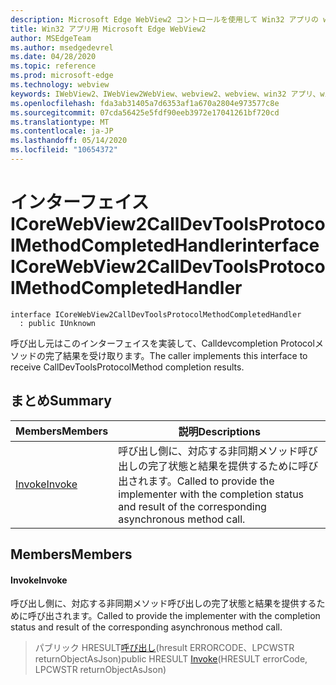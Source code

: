 ```yaml
---
description: Microsoft Edge WebView2 コントロールを使用して Win32 アプリの web コンテンツをホストする
title: Win32 アプリ用 Microsoft Edge WebView2
author: MSEdgeTeam
ms.author: msedgedevrel
ms.date: 04/28/2020
ms.topic: reference
ms.prod: microsoft-edge
ms.technology: webview
keywords: IWebView2、IWebView2WebView、webview2、webview、win32 アプリ、win32、edge、ICoreWebView2、ICoreWebView2Controller、browser control、edge html
ms.openlocfilehash: fda3ab31405a7d6353af1a670a2804e973577c8e
ms.sourcegitcommit: 07cda56425e5fdf90eeb3972e17041261bf720cd
ms.translationtype: MT
ms.contentlocale: ja-JP
ms.lasthandoff: 05/14/2020
ms.locfileid: "10654372"
---
```

# <span data-ttu-id="a578c-104">インターフェイス ICoreWebView2CallDevToolsProtocolMethodCompletedHandler</span><span class="sxs-lookup"><span data-stu-id="a578c-104">interface ICoreWebView2CallDevToolsProtocolMethodCompletedHandler</span></span> 

```
interface ICoreWebView2CallDevToolsProtocolMethodCompletedHandler
  : public IUnknown
```

<span data-ttu-id="a578c-105">呼び出し元はこのインターフェイスを実装して、Calldevcompletion Protocolメソッドの完了結果を受け取ります。</span><span class="sxs-lookup"><span data-stu-id="a578c-105">The caller implements this interface to receive CallDevToolsProtocolMethod completion results.</span></span>

## <span data-ttu-id="a578c-106">まとめ</span><span class="sxs-lookup"><span data-stu-id="a578c-106">Summary</span></span>

 <span data-ttu-id="a578c-107">Members</span><span class="sxs-lookup"><span data-stu-id="a578c-107">Members</span></span>                        | <span data-ttu-id="a578c-108">説明</span><span class="sxs-lookup"><span data-stu-id="a578c-108">Descriptions</span></span>
--------------------------------|---------------------------------------------
[<span data-ttu-id="a578c-109">Invoke</span><span class="sxs-lookup"><span data-stu-id="a578c-109">Invoke</span></span>](#invoke) | <span data-ttu-id="a578c-110">呼び出し側に、対応する非同期メソッド呼び出しの完了状態と結果を提供するために呼び出されます。</span><span class="sxs-lookup"><span data-stu-id="a578c-110">Called to provide the implementer with the completion status and result of the corresponding asynchronous method call.</span></span>

## <span data-ttu-id="a578c-111">Members</span><span class="sxs-lookup"><span data-stu-id="a578c-111">Members</span></span>

#### <span data-ttu-id="a578c-112">Invoke</span><span class="sxs-lookup"><span data-stu-id="a578c-112">Invoke</span></span> 

<span data-ttu-id="a578c-113">呼び出し側に、対応する非同期メソッド呼び出しの完了状態と結果を提供するために呼び出されます。</span><span class="sxs-lookup"><span data-stu-id="a578c-113">Called to provide the implementer with the completion status and result of the corresponding asynchronous method call.</span></span>

> <span data-ttu-id="a578c-114">パブリック HRESULT[呼び出し](#invoke)(hresult ERRORCODE、LPCWSTR returnObjectAsJson)</span><span class="sxs-lookup"><span data-stu-id="a578c-114">public HRESULT [Invoke](#invoke)(HRESULT errorCode, LPCWSTR returnObjectAsJson)</span></span>

